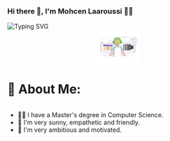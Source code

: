 ### Hi there 👋, I'm Mohcen Laaroussi 👨‍💻 

 <div style="display: inline-block;">
<img src="https://readme-typing-svg.demolab.com?font=Fira+Code&weight=900&size=20&duration=3000&pause=500&color=FF7800&background=FF373700&vCenter=true&multiline=true&repeat=false&width=550&height=175&lines=%F0%9F%8D%80+Msc+in+Computer+Science;%E2%98%81%EF%B8%8F+AI, Machine Learning and data enthusiast;%F0%9F%A7%A0+Critical+Thinker;%F0%9F%94%A5+Ambitious+%26+Motivated;%F0%9F%94%8E+Extremly+Curious+" alt="Typing SVG" />
 <span style="display: flex; justify-content: center; align-items: center;">
      <img align='right' src="img/developer.gif" width='20%'/>
  <span>
  </div>


# 💫 About Me:
<div style="text-align: center; display: inline-block">
  <div style="text-align: left;">
    <ul>
      <li>👨‍🎓 I have a Master's degree in Computer Science.</li>
      <li>🧠 I'm very sunny, empathetic and friendly.</li>
      <li>🚀 I'm very ambitious and motivated.</li>
    </ul>
  </div>
</div>

<!--
**mohcenlaaroussi/mohcenlaaroussi** is a ✨ _special_ ✨ repository because its `README.md` (this file) appears on your GitHub profile.

Here are some ideas to get you started:

- 🔭 I’m currently working on ...
- 🌱 I’m currently learning ...
- 👯 I’m looking to collaborate on ...
- 🤔 I’m looking for help with ...
- 💬 Ask me about ...
- 📫 How to reach me: ...
- 😄 Pronouns: ...
- ⚡ Fun fact: ...
-->
